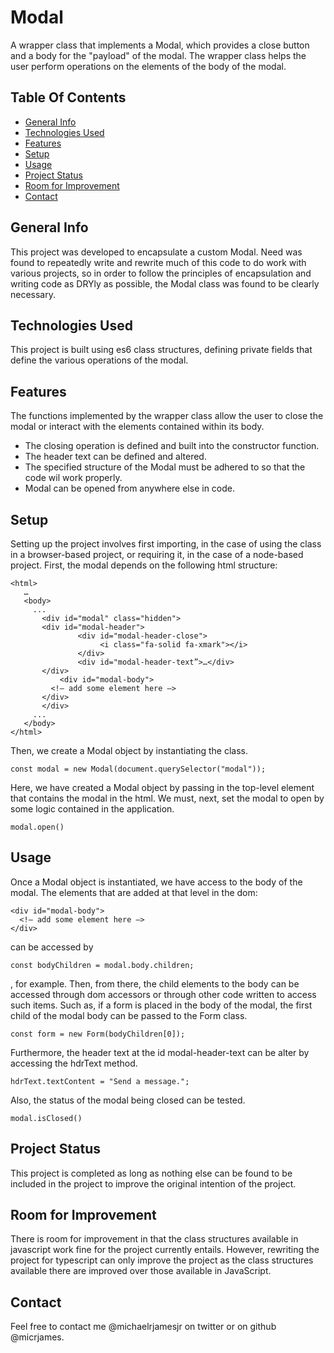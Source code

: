 # Modal
A wrapper class that implements a Modal, which provides a close button and a body for the "payload" of the modal. The wrapper class helps the user perform operations on the elements of the body of the modal.

## Table Of Contents
* [General Info](#general-info)
* [Technologies Used](#technologies-used)
* [Features](#features)
* [Setup](#setup)
* [Usage](#usage)
* [Project Status](#project-status)
* [Room for Improvement](#room-for-improvement)
* [Contact](#contact)

## General Info

This project was developed to encapsulate a custom Modal. Need was found to repeatedly write and rewrite much of this code to do work with various projects, so in order to follow the principles of encapsulation and writing code as DRYly as possible, the Modal class was found to be clearly necessary.

## Technologies Used

This project is built using es6 class structures, defining private fields that define the various operations of the modal.

## Features

The functions implemented by the wrapper class allow the user to close the modal or interact with the elements contained within its body.
* The closing operation is defined and built into the constructor function.
* The header text can be defined and altered.
* The specified structure of the Modal must be adhered to so that the code wil work properly.
* Modal can be opened from anywhere else in code.

## Setup

Setting up the project involves first importing, in the case of using the class in a browser-based project, or requiring it, in the case of a node-based project. First, the modal depends on the following html structure:
```
<html>
   …
   <body>
     ...
	   <div id="modal" class="hidden">
       <div id="modal-header">
			   <div id="modal-header-close">
				    <i class="fa-solid fa-xmark"></i>
			   </div>
			   <div id="modal-header-text”>…</div>
       </div>
		   <div id="modal-body">
         <!— add some element here —>
       </div>
	   </div>
     ...
   </body>
</html>
```

Then, we create a Modal object by instantiating the class.
```
const modal = new Modal(document.querySelector("modal"));
```
Here, we have created a Modal object by passing in the top-level element that contains the modal in the html. We must, next, set the modal to open by some logic contained in the application.
```
modal.open()
```
## Usage

Once a Modal object is instantiated, we have access to the body of the modal. The elements that are added at that level in the dom:
```
<div id="modal-body">
  <!— add some element here —>
</div>
```
can be accessed by
```
const bodyChildren = modal.body.children;
```
, for example. Then, from there, the child elements to the body can be accessed through dom accessors or through other code written to access such items. Such as, if a form is placed in the body of the modal, the first child of the modal body can be passed to the Form class.
```
const form = new Form(bodyChildren[0]);
```
Furthermore, the header text at the id modal-header-text can be alter by accessing the hdrText method.
```
hdrText.textContent = "Send a message.";
```
Also, the status of the modal being closed can be tested.
```
modal.isClosed()
```
## Project Status

This project is completed as long as nothing else can be found to be included in the project to improve the original intention of the project.

## Room for Improvement

There is room for improvement in that the class structures available in javascript work fine for the project currently entails. However, rewriting the project for typescript can only improve the project as the class structures available there are improved over those available in JavaScript.

## Contact
Feel free to contact me @michaelrjamesjr on twitter or on github @micrjames.
